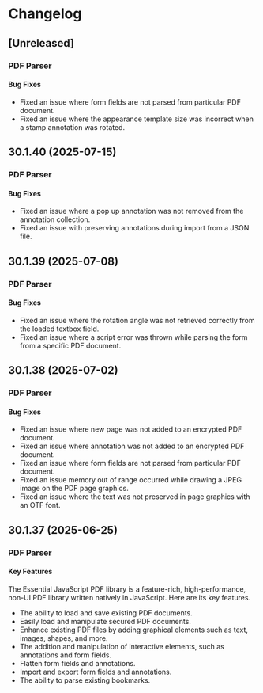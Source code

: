 # Changelog

## [Unreleased]

### PDF Parser

#### Bug Fixes

- Fixed an issue where form fields are not parsed from particular PDF document.
- Fixed an issue where the appearance template size was incorrect when a stamp annotation was rotated.

## 30.1.40 (2025-07-15)

### PDF Parser

#### Bug Fixes

- Fixed an issue where a pop up annotation was not removed from the annotation collection.
- Fixed an issue with preserving annotations during import from a JSON file.

## 30.1.39 (2025-07-08)

### PDF Parser

#### Bug Fixes

- Fixed an issue where the rotation angle was not retrieved correctly from the loaded textbox field.
- Fixed an issue where a script error was thrown while parsing the form from a specific PDF document.

## 30.1.38 (2025-07-02)

### PDF Parser

#### Bug Fixes

- Fixed an issue where new page was not added to an encrypted PDF document.
- Fixed an issue where annotation was not added to an encrypted PDF document.
- Fixed an issue where form fields are not parsed from particular PDF document.
- Fixed an issue memory out of range occurred while drawing a JPEG image on the PDF page graphics.
- Fixed an issue where the text was not preserved in page graphics with an OTF font.

## 30.1.37 (2025-06-25)

### PDF Parser

#### Key Features

The Essential JavaScript PDF library is a feature-rich, high-performance, non-UI PDF library written natively in JavaScript. Here are its key features.

- The ability to load and save existing PDF documents.
- Easily load and manipulate secured PDF documents.
- Enhance existing PDF files by adding graphical elements such as text, images, shapes, and more.
- The addition and manipulation of interactive elements, such as annotations and form fields.
- Flatten form fields and annotations.
- Import and export form fields and annotations.
- The ability to parse existing bookmarks.